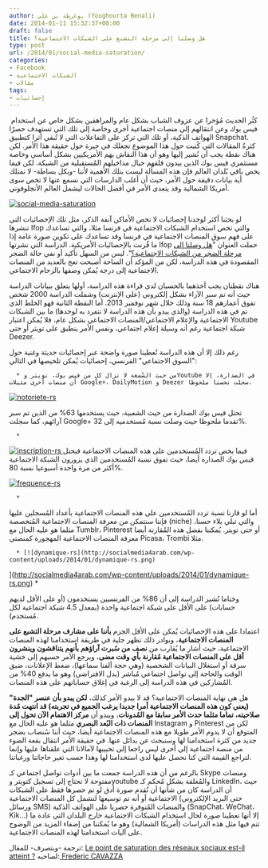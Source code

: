 ```yaml
---
author: يوغرطة بن علي (Youghourta Benali)
date: 2014-01-11 15:32:37+00:00
draft: false
title: هل وصلنا إلى مرحلة التشبع على الشبكات الاجتماعية؟
type: post
url: /2014/01/social-media-saturation/
categories:
- Facebook
- الشبكات الاجتماعية
- مقالات
tags:
- إحصائيات
---
```


 كثُر الحديث مُؤخرا عن عزوف الشباب بشكل عام والمراهقين بشكل خاص عن استخدام فيس بوك وعن انتقالهم إلى منصات اجتماعية أخرى وخاصة إلى تلك التي تستهدف حصرًا الهواتف الذكية، أو تلك التي تركز على التفاعلات التي لا تُبقي أثرا كتطبيق Snapchat. كثرةُ المقالات التي كُتبت حول هذا الموضوع تجعلك في حيرة حول حقيقة هذا الأمر. لكن هناك نقطة يجب أن نُشير إليها وهو أن هذا النقاش يهم الأمريكيين بشكل أساسي وخاصة مستثمري فيس بوك الذين يبدون قلقهم حيال مداخيلهم المُستقبلية من الشبكة. لكن فيما يخص باقي بُلدان العالم فإن هذه المسألة ليست بتلك الأهمية لأننا -وبكل بساطة- لا نمتلك أية بيانات دقيقة حول الأمر، حيث أن أغلب الدارسات التي نسمع عنها لا تخص سوى أمريكا الشمالية وقد يتعدى الأمر في أفضل الحالات ليشمل العالم الأنجلوفوني.




[![social-media-saturation](http://socialmedia4arab.com/wp-content/uploads/2014/01/social-media-saturation.png)
](http://socialmedia4arab.com/wp-content/uploads/2014/01/social-media-saturation.png)




لو بحثنا أكثر لوجدنا إحصائيات لا تخص الأماكن آنفة الذكر، مثل تلك الإحصائيات التي تنشرها Ifop والتي تخص استخدام الشبكات الاجتماعية في فرنسا مثلا، والتي تساعدك على فهم سوق المنصات الاجتماعية في فرنسا وقد تساعدك على تكوين صورة عامة إذا ما قُرنت بالإحصائيات الأمريكية. الدراسة التي نشرتها Ifop حملت العنوان "[هل وصلنا إلى مرحلة الضجر من الشبكات الاجتماعية؟](http://www.ifop.com/?option=com_publication&type=poll&id=2436)". ليس من السهل تأكيد أو نفي حالة الضجر المقصودة في هذه الدراسة، لكن من المؤكد أن الساحة أصبحت تعج بالعديد من المنصات الاجتماعية إلى درجة يُمكن وصفها بالزحام الاجتماعي.




هناك نقطتان يجب أخذهما بالحسبان لدى قراءة هذه الدراسة، أولها يتعلق ببيانات الدراسة حيث أنه تم سبر الآراء بشكل إلكتروني (على الإنترنت) وشملت الدراسة 2000 شخص تفوق أعمارهم 18 سنة وذلك خلال شهر نوفمبر 2013. أما النقطة الثانية فهو الخلط الذي تم في هذه الدراسة (والذي يبدو بأن هذه الدراسة لا تتفرد به لوحدها) ما بين الشبكات الاجتماعية والإعلام الاجتماعي/المنصات الاجتماعي بشكل عام، فلا يُمكن اعتبار Youtube شبكة اجتماعية رغم أنه وسيلة إعلام اجتماعي، ونفس الأمر ينطبق على تويتر أو حتى Deezer.




رغم ذلك إلا أن هذه الدراسة تُعطينا صورة واضحة عبر إحصائيات حديثة وغنية حول "السوق الاجتماعي" الفرنسي، إحصائيات يُمكن تلخيصها في التالي:






 	  * من حيث السُمعة لا تزال كل من فيس بوك، تويتر وYoutube في الصدارة، إلا أن منصات أخرى مثيلات Google+، DailyMotion و Deezer سجلت تحسنا ملحوظا.



[![notoriete-rs](http://socialmedia4arab.com/wp-content/uploads/2014/01/notoriete-rs.jpg)
](http://socialmedia4arab.com/wp-content/uploads/2014/01/notoriete-rs.jpg)




تحتل فيس بوك الصدارة من حيث الشعبية، حيث يستخدمها 63% من الذين تم سبر آرائهم، كما سجلت Google+ تقدما ملحوظا حيث وصلت نسبة مُستخدميه إلى 32%.






 	  * 


[![inscription-rs](http://socialmedia4arab.com/wp-content/uploads/2014/01/inscription-rs.jpg)
](http://socialmedia4arab.com/wp-content/uploads/2014/01/inscription-rs.jpg)فيما يخص تردد المُستخدمين على هذه المنصات الاجتماعية فيحتل فيس بوك الصدارة أيضا، حيث تفوق نسبة المُستخدمين الذي يزورون الشبكة الاجتماعية أكثر من مرة واحدة أسبوعيا نسبة 80%.




[![frequence-rs](http://socialmedia4arab.com/wp-content/uploads/2014/01/frequence-rs.png)
](http://socialmedia4arab.com/wp-content/uploads/2014/01/frequence-rs.png)



 	  * 


أما لو قارنا نسبة تردد المُستخدمين على هذه المنصات الاجتماعية بأعداد المُسجلين عليها فإننا سنتمكن من معرفة المنصات الاجتماعية المُتخصصة (niche) والتي تبلي بلاء حسنا، مثلما هو عليه الحال مع Tumblr، Pinterest أو حتى تويتر. يُمكننا بفضل هذه المُقارنة أيضا معرفة المنصات الاجتماعية المهجورة كمنصتي Picasa، Trombi مثلا.



 	  * [![dynamique-rs](http://socialmedia4arab.com/wp-content/uploads/2014/01/dynamique-rs.png)
](http://socialmedia4arab.com/wp-content/uploads/2014/01/dynamique-rs.png)
 	  * 


وختاما تُشير الدراسة إلى أن 86% من الفرنسيين يستخدمون (أو على الأقل لديهم حسابات) على الأقل على شبكة اجتماعية واحدة (بمعدل 4.5 شبكة اجتماعية لكل مُستخدم).






اعتمادا على هذه الإحصائيات يُمكن على الأقل الجزم **بأننا على مشارف مرحلة التشبع على المنصات الاجتماعية**، وبوادر ذلك تظهر جلية في طريقة استخدامنا لهذه المنصات الاجتماعية، حيث أشار ما يُقارب من **نصف من سُبرت آراؤهم بأنهم يتناقشون وينشرون أقل على المنصات الاجتماعية مُقارنة بأي وقت مضى**، ويرجع الأمر حسبهم إلى خشية سرقة أو استغلال البيانات الشخصية (وهي حجة ألفنا سماعها)، ضغط الإعلانات، ضيق الوقت والحاجة إلى تواصل اجتماعي مُباشر (بدل الافتراضي) وهو ما يدفع 40% من المُشاركين في هذه الدراسة إلى الرغبة في إغلاق حساباتهم على هذه المنصات.




هل هي نهاية المنصات الاجتماعية؟ قد لا يبدو الأمر كذلك، **لكن يبدو بأن عنصر "الجدة" (يعني كون هذه المنصات الاجتماعية أمرا جديدا يرغب الجميع في تجربته) قد انتهت مُدة صلاحيته، تماما مثلما حدث الأمر سابقا مع المُدونات**، ويبدو أن **مركز الاهتمام الآن تحول إلى المنصات ذات البُعد البصري** مثلما هو عليه الحال مع Instagram و Pinterest لكن من المتوقع أن لا يدوم الأمر طويلا مع هذه المنصات الاجتماعية أيضا، حيث أننا سُنصاب بضجر جديد من كثرة استخدامنا لها وسنبحث عن بدائل عنها. في حقيقة الأمر انتقال بقعة الضوء من منصة اجتماعية إلى أخرى ليس راجعا إلى تخييبها لآمالانا التي علقناها عليها وإنما لتراجع القيمة التي كنا نحصل عليها لدى استخدامنا لها وهذا حسب تغير حاجاتنا ورغباتنا.




بالرغم من أن هذه الدراسة جمعت ما بين أدوات تواصل اجتماعي كـ Skype ومنصات مفتوحة لا تحتاج إلى تسجيل كتويتر وyoutube والمُغلقة بشكل مُحكم كـ LinkedIn، حيث أن الدراسة كان من شأنها أن تُقدم صورة أدق لو تم حصرها فقط على الشبكات الاجتماعية أو أنه تم توسيعها لتشمل كل المنصات الاجتماعية (حتى البريد الإلكتروني ورسائل SMS) والمنصات المُتوفرة حصريا على الهواتف الذكية (SnapChat، WeChat، Kik...) إلا أنها تعطينا صورة لحال استخدام الشبكات الاجتماعية خارج البلدان التي عادة ما تتم فيها مثل هذه الدراسات (أمريكا الشمالية) وهو ما يُمكننا من إضفاء المزيد من الوضوح على آليات استخدامنا لهذه المنصات الاجتماعية.




ترجمة -وبتصرف- للمقال: [Le point de saturation des réseaux sociaux est-il atteint ?](http://www.mediassociaux.fr/2013/12/16/le-point-de-saturation-des-reseaux-sociaux-est-il-atteint/?utm_source=feedburner&utm_medium=feed&utm_campaign=Feed:+mediassociaux+(MediasSociaux.fr)) لصاحبه:[ Frederic CAVAZZA](https://twitter.com/FredCavazza)
